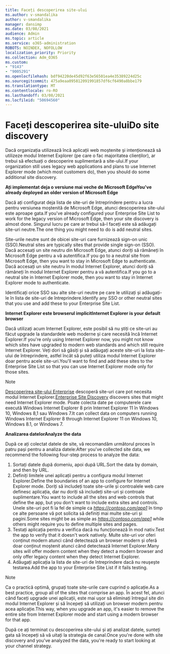 ```yaml
---
title: Faceți descoperirea site-ului
ms.author: v-smandalika
author: v-smandalika
manager: dansimp
ms.date: 03/08/2021
audience: Admin
ms.topic: article
ms.service: o365-administration
ROBOTS: NOINDEX, NOFOLLOW
localization_priority: Priority
ms.collection: Adm_O365
ms.custom:
- "9143"
- "9005291"
ms.openlocfilehash: bdf94220de45d92f63e56501ea4e35389224d25c
ms.sourcegitcommit: 475a9eaa095812091991857df6cf6490a8bbe179
ms.translationtype: MT
ms.contentlocale: ro-RO
ms.lasthandoff: 03/08/2021
ms.locfileid: "50694560"
---
```

# <a name="do-site-discovery"></a><span data-ttu-id="0e88c-102">Faceți descoperirea site-ului</span><span class="sxs-lookup"><span data-stu-id="0e88c-102">Do site discovery</span></span>

<span data-ttu-id="0e88c-103">Dacă organizația utilizează încă aplicații web moștenite și intenționează să utilizeze modul Internet Explorer (pe care o fac majoritatea clienților), ar trebui să efectuați o descoperire suplimentară a site-ului.</span><span class="sxs-lookup"><span data-stu-id="0e88c-103">If your organization still uses legacy web applications and plans to use Internet Explorer mode (which most customers do), then you should do some additional site discovery.</span></span>

<span data-ttu-id="0e88c-104">**Ați implementat deja o versiune mai veche de Microsoft Edge**</span><span class="sxs-lookup"><span data-stu-id="0e88c-104">**You've already deployed an older version of Microsoft Edge**</span></span>

<span data-ttu-id="0e88c-105">Dacă ați configurat deja lista de site-uri de întreprindere pentru a lucra pentru versiunea moștenită de Microsoft Edge, atunci descoperirea site-ului este aproape gata.</span><span class="sxs-lookup"><span data-stu-id="0e88c-105">If you've already configured your Enterprise Site List to work for the legacy version of Microsoft Edge, then your site discovery is almost done.</span></span> <span data-ttu-id="0e88c-106">Singurul lucru pe care ar trebui să-l faceți este să adăugați site-uri neutre.</span><span class="sxs-lookup"><span data-stu-id="0e88c-106">The one thing you might need to do is add neutral sites.</span></span>

<span data-ttu-id="0e88c-107">Site-urile neutre sunt de obicei site-uri care furnizează sign-on unic (SSO).</span><span class="sxs-lookup"><span data-stu-id="0e88c-107">Neutral sites are typically sites that provide single sign-on (SSO).</span></span> <span data-ttu-id="0e88c-108">Dacă accesați un site neutru din Microsoft Edge, atunci doriți să rămâneți în Microsoft Edge pentru a vă autentifica.</span><span class="sxs-lookup"><span data-stu-id="0e88c-108">If you go to a neutral site from Microsoft Edge, then you want to stay in Microsoft Edge to authenticate.</span></span> <span data-ttu-id="0e88c-109">Dacă accesați un site neutru în modul Internet Explorer, atunci doriți să rămâneți în modul Internet Explorer pentru a vă autentifica.</span><span class="sxs-lookup"><span data-stu-id="0e88c-109">If you go to a neutral site in Internet Explorer mode, then you want to stay in Internet Explorer mode to authenticate.</span></span>

<span data-ttu-id="0e88c-110">Identificați orice SSO sau alte site-uri neutre pe care le utilizați și adăugați-le în lista de site-uri de întreprindere.</span><span class="sxs-lookup"><span data-stu-id="0e88c-110">Identify any SSO or other neutral sites that you use and add these to your Enterprise Site List.</span></span>

<span data-ttu-id="0e88c-111">**Internet Explorer este browserul implicit**</span><span class="sxs-lookup"><span data-stu-id="0e88c-111">**Internet Explorer is your default browser**</span></span>

<span data-ttu-id="0e88c-112">Dacă utilizați acum Internet Explorer, este posibil să nu știți ce site-uri au făcut upgrade la standardele web moderne și care necesită încă Internet Explorer.</span><span class="sxs-lookup"><span data-stu-id="0e88c-112">If you're only using Internet Explorer now, you might not know which sites have upgraded to modern web standards and which still require Internet Explorer.</span></span> <span data-ttu-id="0e88c-113">Veți dori să găsiți și să adăugați aceste site-uri la lista site-ului de întreprindere, astfel încât să puteți utiliza modul Internet Explorer doar pentru acele site-uri.</span><span class="sxs-lookup"><span data-stu-id="0e88c-113">You'll want to find and add these sites to the Enterprise Site List so that you can use Internet Explorer mode only for those sites.</span></span>

> [!NOTE]
> <span data-ttu-id="0e88c-114">[Descoperirea site-ului Enterprise](https://docs.microsoft.com/internet-explorer/ie11-deploy-guide/collect-data-using-enterprise-site-discovery) descoperă site-uri care pot necesita modul Internet Explorer.</span><span class="sxs-lookup"><span data-stu-id="0e88c-114">[Enterprise Site Discovery](https://docs.microsoft.com/internet-explorer/ie11-deploy-guide/collect-data-using-enterprise-site-discovery) discovers sites that might need Internet Explorer mode.</span></span> <span data-ttu-id="0e88c-115">Poate colecta date pe computerele care execută Windows Internet Explorer 8 prin Internet Explorer 11 în Windows 10, Windows 8,1 sau Windows 7.</span><span class="sxs-lookup"><span data-stu-id="0e88c-115">It can collect data on computers running Windows Internet Explorer 8 through Internet Explorer 11 on Windows 10, Windows 8.1, or Windows 7.</span></span>

<span data-ttu-id="0e88c-116">**Analizarea datelor**</span><span class="sxs-lookup"><span data-stu-id="0e88c-116">**Analyze the data**</span></span>

<span data-ttu-id="0e88c-117">După ce ați colectat datele de site, vă recomandăm următorul proces în patru pași pentru a analiza datele:</span><span class="sxs-lookup"><span data-stu-id="0e88c-117">After you've collected site data, we recommend the following four-step process to analyze the data:</span></span>
1. <span data-ttu-id="0e88c-118">Sortați datele după domeniu, apoi după URL.</span><span class="sxs-lookup"><span data-stu-id="0e88c-118">Sort the data by domain, and then by URL.</span></span>
2. <span data-ttu-id="0e88c-119">Definiți limitele unei aplicații pentru a configura modul Internet Explorer.</span><span class="sxs-lookup"><span data-stu-id="0e88c-119">Define the boundaries of an app to configure for Internet Explorer mode.</span></span> <span data-ttu-id="0e88c-120">Doriți să includeți toate site-urile și controalele web care definesc aplicația, dar nu doriți să includeți site-uri și controale suplimentare.</span><span class="sxs-lookup"><span data-stu-id="0e88c-120">You want to include all the sites and web controls that define the app, but you don't want to include extra sites and controls.</span></span> <span data-ttu-id="0e88c-121">Unele site-uri pot fi la fel de simple ca *https://contoso.com/app1* în timp ce alte persoane vă pot solicita să definiți mai multe site-uri și pagini.</span><span class="sxs-lookup"><span data-stu-id="0e88c-121">Some sites might be as simple as *https://contoso.com/app1* while others might require you to define multiple sites and pages.</span></span>
3. <span data-ttu-id="0e88c-122">Testați aplicația pentru a verifica dacă nu funcționează în mod nativ.</span><span class="sxs-lookup"><span data-stu-id="0e88c-122">Test the app to verify that it doesn't work natively.</span></span> <span data-ttu-id="0e88c-123">Multe site-uri vor oferi conținut modern atunci când detectează un browser modern și oferă doar conținut moștenit atunci când detectează Internet Explorer.</span><span class="sxs-lookup"><span data-stu-id="0e88c-123">Many sites will offer modern content when they detect a modern browser and only offer legacy content when they detect Internet Explorer.</span></span>
4. <span data-ttu-id="0e88c-124">Adăugați aplicația la lista de site-uri de întreprindere dacă nu reușește testarea.</span><span class="sxs-lookup"><span data-stu-id="0e88c-124">Add the app to your Enterprise Site List if it fails testing.</span></span>

> [!NOTE]
> <span data-ttu-id="0e88c-125">Ca o practică optimă, grupați toate site-urile care cuprind o aplicație.</span><span class="sxs-lookup"><span data-stu-id="0e88c-125">As a best practice, group all of the sites that comprise an app.</span></span> <span data-ttu-id="0e88c-126">În acest fel, atunci când faceți upgrade unei aplicații, este mai ușor să eliminați întregul site din modul Internet Explorer și să începeți să utilizați un browser modern pentru acea aplicație.</span><span class="sxs-lookup"><span data-stu-id="0e88c-126">This way, when you upgrade an app, it's easier to remove the entire site from Internet Explorer mode and start using a modern browser for that app.</span></span>

<span data-ttu-id="0e88c-127">După ce ați terminat cu descoperirea site-ului și ați analizat datele, sunteți gata să începeți să vă uitați la strategia de canal.</span><span class="sxs-lookup"><span data-stu-id="0e88c-127">Once you're done with site discovery and you've analyzed the data, you're ready to start looking at your channel strategy.</span></span>

